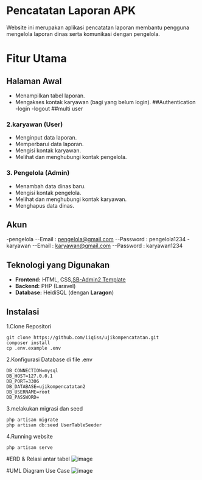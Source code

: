 # Pencatatan Laporan APK

Website ini merupakan aplikasi pencatatan laporan membantu pengguna mengelola laporan dinas serta komunikasi dengan pengelola.

# Fitur Utama
## Halaman Awal 
- Menampilkan tabel laporan.
- Mengakses kontak karyawan (bagi yang belum login).
##Authentication
-login
-logout
##multi user


### 2.karyawan (User)
- Menginput data laporan.
- Memperbarui data laporan.
- Mengisi kontak karyawan.
- Melihat dan menghubungi kontak pengelola.

### 3. Pengelola (Admin)
- Menambah data dinas baru.
- Mengisi kontak pengelola.
- Melihat dan menghubungi kontak karyawan.
- Menghapus data dinas.

## Akun
-pengelola
--Email : pengelola@gmail.com
--Password : pengelola1234
-karyawan
--Email : karyawan@gmail.com
--Password : karyawan1234

## Teknologi yang Digunakan

- **Frontend:** HTML, CSS,[SB-Admin2 Template](https://startbootstrap.com/theme/sb-admin-2)
- **Backend:** PHP (Laravel)
- **Database:** HeidiSQL (dengan **Laragon**)


## Instalasi


1.Clone Repositori
```
git clone https://github.com/iiqiss/ujikompencatatan.git
composer install
cp .env.example .env
```
2.Konfigurasi Database di file .env
```
DB_CONNECTION=mysql
DB_HOST=127.0.0.1
DB_PORT=3306
DB_DATABASE=ujikompencatatan2
DB_USERNAME=root
DB_PASSWORD=
```
3.melakukan migrasi dan seed
```
php artisan migrate
php artisan db:seed UserTableSeeder
```
4.Running website
```
php artisan serve
```

#ERD & Relasi antar tabel
![image](https://github.com/user-attachments/assets/3bf9b699-16ed-4c75-aa86-f761f090e701)


#UML Diagram Use Case
![image](https://github.com/user-attachments/assets/fa81897c-f4d1-4cac-b95e-2fa92f8d7630)
